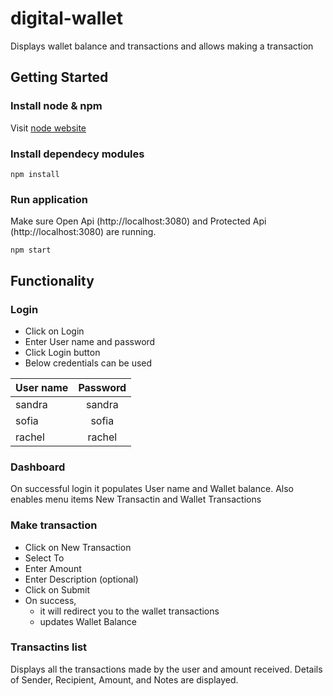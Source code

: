 # digital-wallet
Displays wallet balance and transactions and allows making a transaction

## Getting Started
### Install node & npm
Visit [node website](https://nodejs.org/en/download/)

### Install dependecy modules
```
npm install
```

### Run application
Make sure Open Api (http://localhost:3080) and Protected Api (http://localhost:3080) are running. 
```
npm start
```

## Functionality
### Login
* Click on Login
* Enter User name and password
* Click Login button
* Below credentials can be used

| User name | Password |
| :------------ |:---------------:| 
| sandra | sandra |
| sofia | sofia |
| rachel| rachel|
### Dashboard
On successful login it populates User name and Wallet balance. Also enables menu items New Transactin and Wallet Transactions 
### Make transaction
* Click on New Transaction
* Select To
* Enter Amount
* Enter Description (optional)
* Click on Submit
* On success, 
   - it will redirect you to the wallet transactions
   - updates Wallet Balance
### Transactins list
Displays all the transactions made by the user and amount received. Details of Sender, Recipient, Amount, and Notes are displayed.